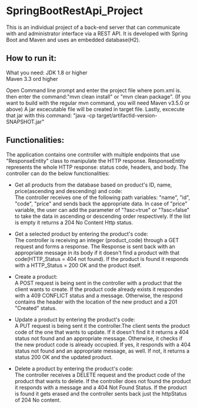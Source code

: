 # SpringBootRestApi_Project
 
This is an individual project of a back-end server that 
can communicate with and administrator interface via a REST API.
It is developed with Spring Boot and Maven and uses an embedded database(H2).

## How to run it: </br>
What you need: JDK 1.8 or higher  </br>
		Maven 3.3 ord higher

Open Command line prompt and enter the project file where pom.xml is.
then enter the command:"mvn clean install" or "mvn clean package".
(If you want to build with the regular mvn command, you will need Maven v3.5.0 or above)
A jar excecutable file will be created in target file.
Lastly, excecute that jar with this command: "java -cp target/artifactId-version-SNAPSHOT.jar"


## Functionalities: </br>
The application contains one controller with multiple endpoints that use "ResponseEntity" class to manipulate the HTTP response.
ResponseEntity represents the whole HTTP response: status code, headers, and body.
The controller can do the below functionalities: </br>

- Get all products from the database based on product's ID, name, price(ascending and descending) and code: </br>
	The controller receives one of the following path variables: "name", "id", "code", "price" and sends back the appropriate data.
	In case of "price" variable, the user can add the parameter of "?asc=true" or "?asc=false" to take the data in ascending or 		descending order respectively. If the list is empty it returns a 204 No Content Http status. </br>
 
- Get a selected product by entering the product's code: </br>
	The controller is receiving an integer (product_code) through a GET request and forms a response.
	The Response is sent back with an appropriate message in its body if it doesn't find a product with that code(HTTP_Status = 404 not found).
	If the product is found it responds with a HTTP_Status = 200 OK and the product itself. </br>
	
- Create a product: </br>
	A POST request is being sent in the controller with a product that the client wants to create.
	If the product code already exists it respondes with a 409 CONFLICT status and a message.
	Otherwise, the respond contains the header with the location of the new product and a 201 "Created" status. </br>
	
- Update a product  by entering the product's code: </br>
	A PUT request is being sent it the controller.The client sents the product code of the one that wants to update.
 	If it doesn't find it it returns a 404 status not found and an appropriate message.
	Otherwise, it checks if the new product code is already occupied. If yes, it responds with a 404 status not found and an appropriate message, as well.
	If not, it returns a status 200 OK and the updated product. </br>
	
- Delete a product by entering the product's code: </br>
	The controller receives a DELETE request and the product code of the product that wants to delete.
	If the controller does not found the product it responds with a message and a 404 Not Found Status.
	If the product is found it gets erased and the controller sents back just the httpStatus of 204 No content.




